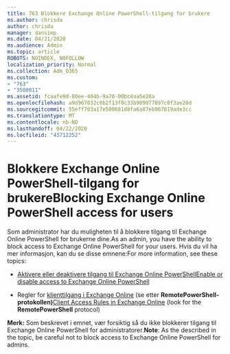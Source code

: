 ```yaml
---
title: 763 Blokkere Exchange Online PowerShell-tilgang for brukere
ms.author: chrisda
author: chrisda
manager: dansimp
ms.date: 04/21/2020
ms.audience: Admin
ms.topic: article
ROBOTS: NOINDEX, NOFOLLOW
localization_priority: Normal
ms.collection: Adm_O365
ms.custom:
- "763"
- "3500011"
ms.assetid: fcaafe9d-80ee-404b-9a70-00bc4aa5e28a
ms.openlocfilehash: a9d967032c0b2f13f8c33b989077897c0f3ae20d
ms.sourcegitcommit: 55eff703a17e500681d8fa6a87eb067019ade3cc
ms.translationtype: MT
ms.contentlocale: nb-NO
ms.lasthandoff: 04/22/2020
ms.locfileid: "43712252"
---
```

# <a name="blocking-exchange-online-powershell-access-for-users"></a><span data-ttu-id="bab06-102">Blokkere Exchange Online PowerShell-tilgang for brukere</span><span class="sxs-lookup"><span data-stu-id="bab06-102">Blocking Exchange Online PowerShell access for users</span></span>
<span data-ttu-id="bab06-103">Som administrator har du muligheten til å blokkere tilgang til Exchange Online PowerShell for brukerne dine.</span><span class="sxs-lookup"><span data-stu-id="bab06-103">As an admin, you have the ability to block access to Exchange Online PowerShell for your users.</span></span> <span data-ttu-id="bab06-104">Hvis du vil ha mer informasjon, kan du se disse emnene:</span><span class="sxs-lookup"><span data-stu-id="bab06-104">For more information, see these topics:</span></span>

- [<span data-ttu-id="bab06-105">Aktivere eller deaktivere tilgang til Exchange Online PowerShell</span><span class="sxs-lookup"><span data-stu-id="bab06-105">Enable or disable access to Exchange Online PowerShell</span></span>](https://docs.microsoft.com/powershell/exchange/exchange-online/disable-access-to-exchange-online-powershell)

- <span data-ttu-id="bab06-106">Regler for [klienttilgang i Exchange Online](https://technet.microsoft.com/library/mt842508.aspx) (se etter **RemotePowerShell-protokollen)**</span><span class="sxs-lookup"><span data-stu-id="bab06-106">[Client Access Rules in Exchange Online](https://technet.microsoft.com/library/mt842508.aspx) (look for the **RemotePowerShell** protocol)</span></span> 

<span data-ttu-id="bab06-107">**Merk:** Som beskrevet i emnet, vær forsiktig så du ikke blokkerer tilgang til Exchange Online PowerShell for administratorer.</span><span class="sxs-lookup"><span data-stu-id="bab06-107">**Note**: As the described in the topic, be careful not to block access to Exchange Online PowerShell for admins.</span></span>
